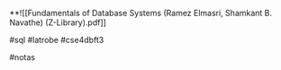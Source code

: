 **![[Fundamentals of Database Systems (Ramez Elmasri, Shamkant B. Navathe) (Z-Library).pdf]]

#sql
#latrobe
#cse4dbft3


#notas


